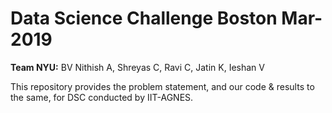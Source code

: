# Data Science Challenge Boston Mar-2019

**Team NYU:** BV Nithish A, Shreyas C, Ravi C, Jatin K, Ieshan V

This repository provides the problem statement, and our code & results to the same, for DSC conducted by IIT-AGNES.
